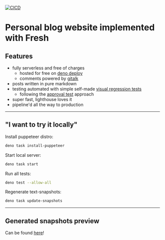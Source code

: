 [![CICD](https://github.com/bkosm/personal/actions/workflows/pipeline.yml/badge.svg)](https://github.com/bkosm/personal/actions/workflows/pipeline.yml)

# Personal blog website implemented with Fresh

## Features

- fully serverless and free of charges
  - hosted for free on [deno deploy](https://deno.com/deploy)
  - comments powered by [gitalk](https://github.com/gitalk/gitalk)
- posts written in pure markdown
- testing automated with simple self-made [visual regression tests](https://medium.com/loftbr/visual-regression-testing-eb74050f3366)
  - following the [approval test](https://www.methodsandtools.com/archive/approvaltest.php) approach
- super fast, lighthouse loves it
- pipeline'd all the way to production

---

## "I want to try it locally"

Install puppeteer distro:

```bash
deno task install-puppeteer
```

Start local server:

```bash
deno task start
```

Run all tests:

```bash
deno test --allow-all
```

Regenerate text-snapshots:

```bash
deno task update-snapshots
```

---

## Generated snapshots preview

Can be found [here](/test/__snapshots__/README.md)!